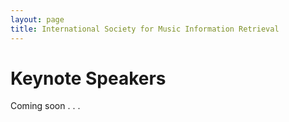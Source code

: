 ```yaml
---
layout: page
title: International Society for Music Information Retrieval
---
```


# Keynote Speakers

Coming soon . . . 
